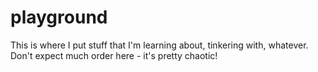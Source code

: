 # playground
This is where I put stuff that I'm learning about, tinkering with, whatever. Don't expect much order here - it's pretty chaotic!